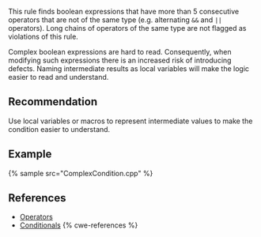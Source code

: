 This rule finds boolean expressions that have more than 5 consecutive operators that are not of the same type (e.g. alternating `&&` and `||` operators). Long chains of operators of the same type are not flagged as violations of this rule.

Complex boolean expressions are hard to read. Consequently, when modifying such expressions there is an increased risk of introducing defects. Naming intermediate results as local variables will make the logic easier to read and understand.


## Recommendation
Use local variables or macros to represent intermediate values to make the condition easier to understand.


## Example
{% sample src="ComplexCondition.cpp" %}

## References
* [Operators](http://www.cplusplus.com/doc/tutorial/operators/)
* [Conditionals](http://geosoft.no/development/cppstyle.html#Conditionals)
{% cwe-references %}
